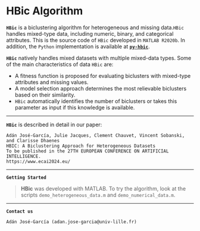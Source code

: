 # HBic Algorithm
**``HBic``** is a biclustering algorithm for heterogeneous and missing data.``HBic`` handles mixed-type data, including numeric, binary, and categorical attributes. This is the source code of ``HBic`` developed in `MATLAB R2020b`. In addition, the ``Python`` implementation is available at [**``py-hbic``**](https://github.com/ClementChauvet/py-hbic/).

**``HBic``** natively handles mixed datasets with multiple mixed-data types. Some of the main characteristics of  data ``HBic`` are:
+ A fitness function is proposed for evaluating biclusters with mixed-type attributes and missing values.
+ A model selection approach determines the most relievable biclusters based on their similarity.
+  ``HBic`` automatically identifies the number of biclusters or takes this parameter as input if this knowledge is available.

----

**``HBic``** is described in detail in our paper:
```
Adán José-García, Julie Jacques, Clement Chauvet, Vincent Sobanski, and Clarisse Dhaenes  
HBIC: A Biclustering Approach for Heterogeneous Datasets
To be published in the 27TH EUROPEAN CONFERENCE ON ARTIFICIAL INTELLIGENCE.
https://www.ecai2024.eu/
```

----

**``Getting Started``**

>**HBic** was developed with MATLAB. To try the algorithm, look at the scripts `demo_heterogeneous_data.m` and `demo_numerical_data.m`.

----
**``Contact us``**
```
Adán José-García (adan.jose-garcia@univ-lille.fr)
```
